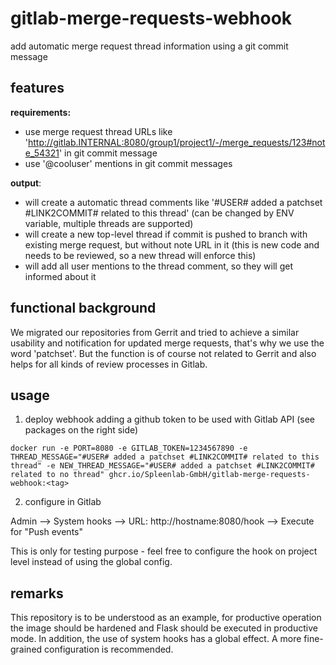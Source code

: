 # gitlab-merge-requests-webhook

add automatic merge request thread information using a git commit message

## features

**requirements:**

* use merge request thread URLs like 'http://gitlab.INTERNAL:8080/group1/project1/-/merge_requests/123#note_54321' in git commit message
* use '@cooluser' mentions in git commit messages

**output**:

* will create a automatic thread comments like '#USER# added a patchset #LINK2COMMIT# related to this thread' (can be changed by ENV variable, multiple threads are supported)
* will create a new top-level thread if commit is pushed to branch with existing merge request, but without note URL in it (this is new code and needs to be reviewed, so a new thread will enforce this)
* will add all user mentions to the thread comment, so they will get informed about it

## functional background

We migrated our repositories from Gerrit and tried to achieve a similar usability and notification for updated merge requests, that's why we use the word 'patchset'. But the function is of course not related to Gerrit and also helps for all kinds of review processes in Gitlab.

## usage

1. deploy webhook adding a github token to be used with Gitlab API (see packages on the right side)

```
docker run -e PORT=8080 -e GITLAB_TOKEN=1234567890 -e THREAD_MESSAGE="#USER# added a patchset #LINK2COMMIT# related to this thread" -e NEW_THREAD_MESSAGE="#USER# added a patchset #LINK2COMMIT# related to no thread" ghcr.io/Spleenlab-GmbH/gitlab-merge-requests-webhook:<tag>
```

2. configure in Gitlab

Admin --> System hooks --> URL: http://hostname:8080/hook --> Execute for "Push events"

This is only for testing purpose - feel free to configure the hook on project level instead of using the global config.

## remarks

This repository is to be understood as an example, for productive operation the image should be hardened and Flask should be executed in productive mode. In addition, the use of system hooks has a global effect. A more fine-grained configuration is recommended.
